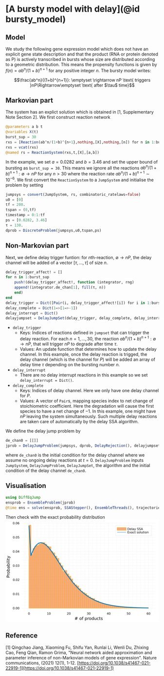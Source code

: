 # [A bursty model with delay](@id bursty_model)

## Model
We study the following gene expression model which does not have an explicit gene state description
and that the product (RNA or protein denoted as P) is actively transcribed in bursts whose size are distributed according to a geometric distribution. This means the propensity functions is given by $f(n) = ab^n/(1+b)^{n+1}$ for any positive integer $n$. The bursty model writes: 
```math
\frac{ab^n}{(1+b)^{n+1}}: \emptyset \rightarrow nP \text{ triggers }nP\Rightarrow\emptyset \text{ after $\tau$ time}
```
## Markovian part
The system has an explict solution which is obtained in [1, Supplementary Note Section 2]. We first construct reaction network
```julia
@parameters a b t
@variables X(t)
burst_sup = 30
rxs = [Reaction(ab^n/(1+b)^{n+1},nothing,[X],nothing,[n]) for n in 1:burst_sup]
rxs = vcat(rxs)
@named rs = ReactionSystem(rxs,t,[X],[a,b])
```
In the example, we set $a=0.0282$ and $b=3.46$ and set the upper bound of bursting as `burst_sup = 30`. This means we ignore all the reactions $ab^n/(1+b)^{n+1}:\emptyset \rightarrow nP$ for any $n > 30$ where the reaction rate $ab^n/(1+b)^{n+1} \sim 10^{-6}$. 
We first convert the `ReactionSystem` to a `JumpSystem` and initialise the problem by setting
```julia
jumpsys = convert(JumpSystem, rs, combinatoric_ratelaws=false)
u0 = [0]
tf = 200.
tspan = (0,tf)
timestamp = 0:1:tf
ps = [0.0282, 3.46]
τ = 130.
dprob = DiscreteProblem(jumpsys,u0,tspan,ps)
```


## Non-Markovian part
Next, we define delay trigger funtion: for *n*th-reaction, $\emptyset \rightarrow nP$, the delay channel will be added of a vector $[\tau,\ldots,\tau]$ of size $n$.
```julia
delay_trigger_affect! = []
for n in 1:burst_sup
    push!(delay_trigger_affect!, function (integrator, rng)
    append!(integrator.de_chan[1], fill(τ, n))
    end)
end
delay_trigger = Dict([Pair(i, delay_trigger_affect![i]) for i in 1:burst_sup])
delay_complete = Dict(1=>[1=>-1])
delay_interrupt = Dict()
delayjumpset = DelayJumpSet(delay_trigger, delay_complete, delay_interrupt)
```
- `delay_trigger  `
  - Keys: Indices of reactions defined in `jumpset` that can trigger the delay reaction.  For each $n= 1,\ldots,30,$ the reaction $ab^n/(1+b)^{n+1}:\emptyset \rightarrow nP$, that will trigger $nP$ to degrade after time $\tau$.
  - Values: An update function that determines how to update the delay channel. In this example, once the delay reaction is trigged, the delay channel (which is the channel for $P$) will be added an array of delay time $\tau$ depending on the bursting number $n$.
- `delay_interrupt` 
  - There are no delay interrupt reactions in this example so we set `delay_interrupt = Dict()`.
- `delay_complete` 
  - Keys: Indices of delay channel. Here we only have one delay channel for $P$.
  - Values: A vector of `Pair`s, mapping species index to net change of stoichiometric coefficient. Here the degradation will cause the first species to have a net change of $-1$. In this example, one might have $nP$ leaving the system simultaneously. Such multiple delay reactions are taken care of automatically by the delay SSA algorithm.
  
We define the delay jump problem by 
```julia
de_chan0 = [[]]
jprob = DelayJumpProblem(jumpsys, dprob, DelayRejection(), delayjumpset, de_chan0, save_positions=(false,false))
```
where `de_chan0` is the initial condition for the delay channel where we assume no ongoing delay reactions at $t=0$. `DelayJumpProblem` inputs `JumpSystem`, `DelayJumpProblem`, `DelayJumpSet`, the algorithm and the initial condition of the delay channel `de_chan0`.
## Visualisation
```julia
using DiffEqJump
ensprob = EnsembleProblem(jprob)
@time ens = solve(ensprob, SSAStepper(), EnsembleThreads(), trajectories=10^5)
```
Then check with the exact probability distribution
![bursty](../assets/bursty.svg)

## Reference
[1] Qingchao Jiang, Xiaoming Fu, Shifu Yan, Runlai Li, Wenli Du, Zhixing Cao, Feng Qian, Ramon Grima, "Neural network aided approximation and parameter inference of non-Markovian models of gene expression". Nature communications, (2021) 12(1), 1-12. [https://doi.org/10.1038/s41467-021-22919-1](https://doi.org/10.1038/s41467-021-22919-1)
